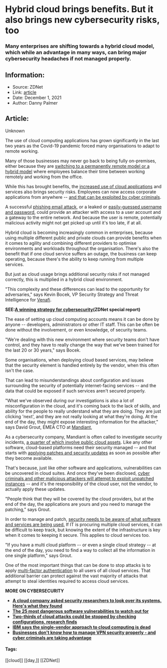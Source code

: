 # Hybrid cloud brings benefits. But it also brings new cybersecurity risks, too
### Many enterprises are shifting towards a hybrid cloud model, which while an advantage in many ways, can bring major cybersecurity headaches if not managed properly.

## Information:
+ Source: ZDNet
+ Link: [article](https://www.zdnet.com/article/hybrid-cloud-brings-benefits-but-also-additional-cybersecurity-risks-heres-how-to-securely-manage-your-cloud/)
+ Date: December 1, 2021
+ Author: Danny Palmer


## Article:
Unknown

The use of cloud computing applications has grown significantly in the last two years as the Covid-19 pandemic forced many organisations to adapt to remote working.

Many of those businesses may never go back to being fully on-premises, either because they are [switching to a permanently remote model or a hybrid model](https://www.zdnet.com/article/tech-jobs-are-booming-and-hybrid-working-sees-more-women-join-the-industry/) where employees balance their time between working remotely and working from the office.


While this has brought benefits, the [increased use of cloud applications](https://www.zdnet.com/article/cloud-security-in-2021-a-business-guide-to-essential-tools-and-best-practices/) and services also brings security risks. Employees can now access corporate applications from anywhere -- [and that can be exploited by cyber criminals](https://www.zdnet.com/article/unsecured-servers-and-cloud-services-how-remote-work-has-increased-the-attack-surface-that-hackers-can-target/).

A successful [phishing email attack](https://www.zdnet.com/article/what-is-phishing-how-to-protect-yourself-from-scam-emails-and-more/), or a leaked or [easily-guessed username and password](https://www.zdnet.com/article/these-are-the-terrible-passwords-that-people-are-still-using-heres-how-to-do-better/), could provide an attacker with access to a user account and a gateway to the entire network. And because the user is remote, potentially malicious activity might not get picked up until it's too late, if at all.

Hybrid cloud is becoming increasingly common in enterprises, because using multiple different public and private clouds can provide benefits when it comes to agility and combining different providers to optimise environments and workloads throughout the organisation. There's also the benefit that if one cloud service suffers an outage, the business can keep operating, because there's the ability to keep running from multiple services.

But just as cloud usage brings additional security risks if not managed correctly, this is multiplied in a hybrid cloud environment.

"This complexity and these differences can lead to the opportunity for adversaries," says Kevin Bocek, VP Security Strategy and Threat Intelligence for [Venafi](https://www.venafi.com/). 






**SEE:**[**A winning strategy for cybersecurity**](http://www.zdnet.com/topic/a-winning-strategy-for-cybersecurity/)**(ZDNet special report)**

The ease of setting up cloud computing accounts means it can be done by anyone -- developers, administrators or other IT staff. This can be often be done without the involvement, or even knowledge, of security teams.

"We're dealing with this new environment where security teams don't have control, and they have to really change the way that we've been trained for the last 20 or 30 years," says Bocek.

Some organisations, when deploying cloud based services, may believe that the security element is handled entirely by the vendor, when this often isn't the case.


That can lead to misunderstandings about configuration and issues surrounding the security of potentially internet-facing services -- and the data that could be exposed if such services aren't secured properly.

"What we've observed during our investigations is also a lot of misconfiguration in the cloud, and it's coming back to the lack of skills, and ability for the people to really understand what they are doing. They are just clicking 'next', and they are not really looking at what they're doing. At the end of the day, they might expose interesting information for the attacker," says David Grout, EMEA CTO at [Mandiant](https://www.mandiant.com/),  

As a cybersecurity company, Mandiant is often called to investigate security incidents, [a quarter of which involve public cloud assets](https://www.fireeye.com/content/dam/fireeye-www/products/pdfs/pf/cloud/wp-effective-cloud-security.pdf). Like any other software, cloud-based platforms need their security managed -- and that starts with [applying patches and security updates](https://www.zdnet.com/article/this-one-change-could-protect-your-systems-from-attack-so-why-dont-more-companies-do-it/) as soon as possible after they become available. 

That's because, just like other software and applications, vulnerabilities can be uncovered in cloud suites. And once they've been disclosed, [cyber criminals and other malicious attackers will attempt to exploit unpatched instances](https://www.zdnet.com/article/many-organisations-dont-know-how-to-manage-vpn-security-properly-and-cyber-criminals-are-taking-advantage/) -- and it's the responsibility of the cloud user, not the vendor, to actually apply these updates.

"People think that they will be covered by the cloud providers, but at the end of the day, the applications are yours and you need to manage the patching," says Grout.

In order to manage and patch, [security needs to be aware of what software and services are being used.](https://www.zdnet.com/article/the-key-to-stopping-cyberattacks-understanding-your-own-systems-before-the-hackers-strike/) If IT is procuring multiple cloud services, it can be difficult to keep track, but knowing the extent of the infrastructure is key when it comes to keeping it secure. This applies to cloud services too.

"If you have a multi cloud platform -- or even a single cloud strategy -- at the end of the day, you need to find a way to collect all the information in one single platform," says Grout.

One of the most important things that can be done to stop attacks is to apply [multi-factor authentication](https://www.zdnet.com/article/multi-factor-authentication-use-it-for-all-the-people-that-access-your-network-all-the-time/) to all users of all cloud services. That additional barrier can protect against the vast majority of attacks that attempt to steal identities required to access cloud services.

**MORE ON CYBERSECURITY**

* [**A cloud company asked security researchers to look over its systems. Here's what they found**](https://www.zdnet.com/article/a-cloud-company-asked-security-researchers-to-look-over-its-development-systems-heres-what-they-found/)
* [**The 25 most dangerous software vulnerabilities to watch out for**](https://www.zdnet.com/article/the-25-most-dangerous-software-vulnerabilities-to-watch-out-for/)
* [**Two-thirds of cloud attacks could be stopped by checking configurations, research finds**](https://www.zdnet.com/article/two-thirds-of-cloud-attacks-could-be-stopped-by-checking-configurations-research-finds/)
* [**IBM says the single-vendor approach to cloud computing is dead**](https://www.zdnet.com/article/single-vendor-approach-to-cloud-computing-is-dead-says-ibm/)
* **[Businesses don't know how to manage VPN security properly - and cyber criminals are taking advantage](https://www.zdnet.com/article/many-organisations-dont-know-how-to-manage-vpn-security-properly-and-cyber-criminals-are-taking-advantage/)**





#### Tags:
[[cloud]] [[day,]] [[ZDNet]]
